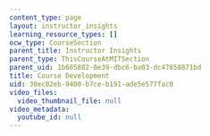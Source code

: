```yaml
---
content_type: page
layout: instructor_insights
learning_resource_types: []
ocw_type: CourseSection
parent_title: Instructor Insights
parent_type: ThisCourseAtMITSection
parent_uid: 1b685882-0e39-dbc6-ba03-dc47858871bd
title: Course Development
uid: 30ec02eb-9400-b7ce-b191-ade5e577fac0
video_files:
  video_thumbnail_file: null
video_metadata:
  youtube_id: null
---
```


